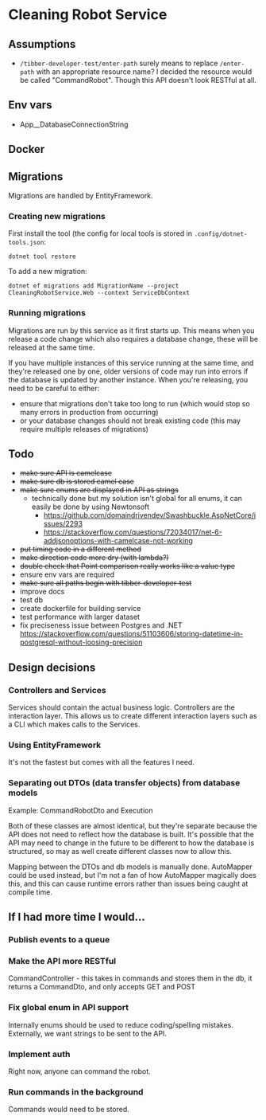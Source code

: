 # Cleaning Robot Service

## Assumptions

- `/tibber-developer-test/enter-path` surely means to replace `/enter-path` with an appropriate resource name? I decided the resource would be called "CommandRobot". Though this API doesn't look RESTful at all.

## Env vars

- App__DatabaseConnectionString

## Docker

## Migrations

Migrations are handled by EntityFramework.

### Creating new migrations

First install the tool (the config for local tools is stored in `.config/dotnet-tools.json`:

```
dotnet tool restore
```

To add a new migration:

```
dotnet ef migrations add MigrationName --project CleaningRobotService.Web --context ServiceDbContext
```

### Running migrations

Migrations are run by this service as it first starts up. This means when you release a code change which also requires a database change, these will be released at the same time.

If you have multiple instances of this service running at the same time, and they're released one by one, older versions of code may run into errors if the database is updated by another instance. When you're releasing, you need to be careful to either:

- ensure that migrations don't take too long to run (which would stop so many errors in production from occurring)
- or your database changes should not break existing code (this may require multiple releases of migrations)

## Todo

- ~~make sure API is camelcase~~
- ~~make sure db is stored camel case~~
- ~~make sure enums are displayed in API as strings~~
  - technically done but my solution isn't global for all enums, it can easily be done by using Newtonsoft
    - https://github.com/domaindrivendev/Swashbuckle.AspNetCore/issues/2293
    - https://stackoverflow.com/questions/72034017/net-6-addjsonoptions-with-camelcase-not-working
- ~~put timing code in a different method~~
- ~~make direction code more dry (with lambda?)~~
- ~~double check that Point comparison really works like a value type~~
- ensure env vars are required
- ~~make sure all paths begin with tibber-developer-test~~
- improve docs
- test db
- create dockerfile for building service
- test performance with larger dataset
- fix preciseness issue between Postgres and .NET https://stackoverflow.com/questions/51103606/storing-datetime-in-postgresql-without-loosing-precision

## Design decisions

### Controllers and Services

Services should contain the actual business logic. Controllers are the interaction layer. This allows us to create different interaction layers such as a CLI which makes calls to the Services.

### Using EntityFramework

It's not the fastest but comes with all the features I need.

### Separating out DTOs (data transfer objects) from database models

Example: CommandRobotDto and Execution

Both of these classes are almost identical, but they're separate because the API does not need to reflect how the database is built. It's possible that the API may need to change in the future to be different to how the database is structured, so may as well create different classes now to allow this.

Mapping between the DTOs and db models is manually done. AutoMapper could be used instead, but I'm not a fan of how AutoMapper magically does this, and this can cause runtime errors rather than issues being caught at compile time.

## If I had more time I would...

### Publish events to a queue

### Make the API more RESTful

CommandController - this takes in commands and stores them in the db, it returns a CommandDto, and only accepts GET and POST

### Fix global enum in API support

Internally enums should be used to reduce coding/spelling mistakes. Externally, we want strings to be sent to the API.

### Implement auth

Right now, anyone can command the robot.

### Run commands in the background

Commands would need to be stored.

